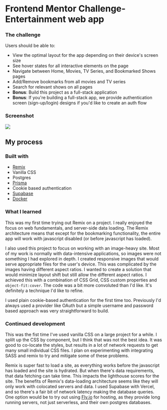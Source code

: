 # Frontend Mentor Challenge- Entertainment web app 

### The challenge

Users should be able to:

- View the optimal layout for the app depending on their device's screen size
- See hover states for all interactive elements on the page
- Navigate between Home, Movies, TV Series, and Bookmarked Shows pages
- Add/Remove bookmarks from all movies and TV series
- Search for relevant shows on all pages
- **Bonus**: Build this project as a full-stack application
- **Bonus**: If you're building a full-stack app, we provide authentication screen (sign-up/login) designs if you'd like to create an auth flow

### Screenshot

![](https://user-images.githubusercontent.com/48052439/161436734-f6b27e17-506c-434a-9f09-a2ca73b6537f.png)



## My process

### Built with

- [Remix](https://remix.run/)
- Vanilla CSS
- Postgres
- [Prisma](https://prisma.io/)
- Cookie based authentication
- [Supabase](https://supabase.com/)
- [Docker](https://docker.com/)

### What I learned

This was my first time trying out Remix on a project. I really enjoyed the focus on web fundamentals, and server-side data loading. The Remix architecture means that except for the bookmarking functionality, the entire app will work with javascript disabled (or before javascript has loaded).

I also used this project to focus on working with an image-heavy site. Most of my work is normally with data-intensive applications, so images were not something I had explored in depth. I created responsive images that would serve appropriate files for the user's device. This was complicated by the images having different aspect ratios. I wanted to create a solution that would minimize layout shift but still allow the different aspect ratios. I achieved this with a combination of CSS Grid, CSS custom properties and `object-fit:cover`. The code was a bit more convoluted than I'd like. It's definitely a technique I'd like to refine.

I used plain cookie-based authentication for the first time too. Previously I'd always used a provider like OAuth but a simple username and password based approach was very straightforward to build.

### Continued development

This was the fist time I've used vanilla CSS on a large project for a while. I splilt up the CSS by component, but I think that was not the best idea. It was good to co-locate the styles, but results in a lot of network requests to get many small individual CSS files. I plan on experimenting with integrating SASS and remix to try and mitigate some of these problems.

Remix is super fast to load a site, as everything works before the javascript has loaded and the site is hydrated. But when there's data requirements, that data fetching can take time. This impacts the lighthouse scores for the site. The benefits of Remix's data-loading architecture seems like they will only work with colocated servers and data. I used Supabase with Vercel, and so there's a fair bit of network latency making the database queries. One option would be to try out using [Fly.io](https://fly.io) for hosting, as they provide long running servers, not just serverless, and their own postgres databases.

